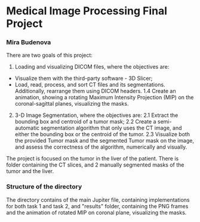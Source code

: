 # Medical Image Processing Final Project
### Mira Budenova

There are two goals of this project:
1. Loading and visualizing DICOM files, where the objectives are:
- Visualize them with the third-party software - 3D Slicer;
- Load, read, process, and sort CT files and its segmentations. Additionally, rearrange them using DICOM headers.
1.4 Create an animation, showing a rotating Maximum Intensity Projection (MIP) on the coronal-sagittal planes, visualizing the masks. 
2. 3-D Image Segmentation, where the objectives are:
2.1 Extract the bounding box and centroid of a tumor mask;
2.2 Create a semi-automatic segmentation algorithm that only uses the CT image, and either the bounding box or the centroid of the tumor.
2.3 Visualize both the provided Tumor mask and the segmented Tumor mask on the image, and assess the correctness of the algorithm, numerically and visually.

The project is focused on the tumor in the liver of the patient. There is folder containing the CT slices, and 2 manually segmented masks of the tumor and the liver.

### Structure of the directory

The directory contains of the main Jupiter file, containing implementations for both task 1 and task 2, and "results" folder, containing the PNG frames and the animation of rotated MIP on coronal plane, visualizing the masks.
